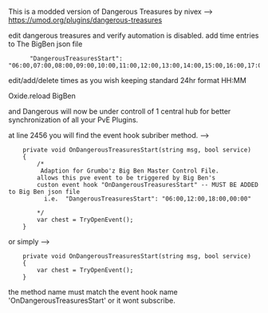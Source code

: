This is a modded version of Dangerous Treasures by nivex --> https://umod.org/plugins/dangerous-treasures

edit dangerous treasures and verify automation is disabled.
add time entries to The BigBen json file

          "DangerousTreasuresStart": "06:00,07:00,08:00,09:00,10:00,11:00,12:00,13:00,14:00,15:00,16:00,17:00,18:00"


edit/add/delete times as you wish keeping standard 24hr format HH:MM

Oxide.reload BigBen

and Dangerous will now be under controll of 1 central hub for better synchronization of all your PvE Plugins.


at line 2456 you will find the event hook subriber method. -->

        private void OnDangerousTreasuresStart(string msg, bool service)
        {
            /*
             Adaption for Grumbo'z Big Ben Master Control File.
            allows this pve event to be triggered by Big Ben's
            custon event hook "OnDangerousTreasuresStart" -- MUST BE ADDED to Big Ben json file
              i.e.  "DangerousTreasuresStart": "06:00,12:00,18:00,00:00"

            */
            var chest = TryOpenEvent();
        }
or simply -->

        private void OnDangerousTreasuresStart(string msg, bool service)
        {
            var chest = TryOpenEvent();
        }

the method name must match the event hook name 'OnDangerousTreasuresStart' or it wont subscribe.
